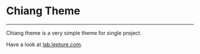 # Chiang Theme

---------------

Chiang theme is a very simple theme for single project.


Have a look at [lab.lepture.com](https://github.com/lepture/lepture.github.com).
